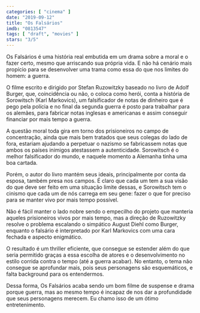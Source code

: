 ```yaml
---
categories: [ "cinema" ]
date: "2019-09-12"
title: "Os Falsários"
imdb: "0813547"
tags: [ "draft", "movies" ]
stars: "3/5"
---
```

Os Falsários é uma história real embutida em um drama sobre a moral e o fazer certo, mesmo que arriscando sua própria vida. E não há cenário mais propício para se desenvolver uma trama como essa do que nos limites do homem: a guerra.

O filme escrito e dirigido por Stefan Ruzowitzky baseado no livro de Adolf Burger, que, coincidência ou não, o coloca como herói, conta a história de Sorowitsch (Karl Markovics), um falsificador de notas de dinheiro que é pego pela polícia e no final da segunda guerra é posto para trabalhar para os alemães, para fabricar notas inglesas e americanas e assim conseguir financiar por mais tempo a guerra.

A questão moral toda gira em torno dos prisioneiros no campo de concentração, ainda que mais bem tratados que seus colegas do lado de fora, estariam ajudando a perpetuar o nazismo se fabricassem notas que ambos os países inimigos atestassem a autenticidade. Sorowitsch é o melhor falsificador do mundo, e naquele momento a Alemanha tinha uma boa cartada.

Porém, o autor do livro mantém seus ideais, principalmente por conta da esposa, também presa nos campos. É claro que cada um tem a sua visão do que deve ser feito em uma situação limite dessas, e Sorowitsch tem o cinismo que cada um de nós carrega em seu gene: fazer o que for preciso para se manter vivo por mais tempo possível.

Não é fácil manter o lado nobre sendo o empecilho do projeto que manteria aqueles prisioneiros vivos por mais tempo, mas a direção de Ruzowitzky resolve o problema escalando o simpático August Diehl como Burger, enquanto o falsário é interpretado por Karl Markovics com uma cara fechada e aspecto enigmático.

O resultado é um thriller eficiente, que consegue se estender além do que seria permitido graças a essa escolha de atores e o desenvolvimento no estilo corrida contra o tempo (até a guerra acabar). No entanto, o tema não consegue se aprofundar mais, pois seus personagens são esquemáticos, e falta background para os entendermos.

Dessa forma, Os Falsários acaba sendo um bom filme de suspense e drama porque guerra, mas ao mesmo tempo é incapaz de nos dar a profundidade que seus personagens merecem. Eu chamo isso de um ótimo entretenimento.
